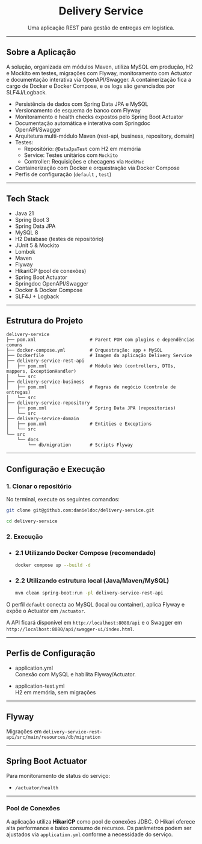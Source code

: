 # <center>Delivery Service</center>
<center>Uma aplicação REST para gestão de entregas em logística.</center>

---

## Sobre a Aplicação

A solução, organizada em módulos Maven, utiliza MySQL em produção, H2 e Mockito em testes, migrações com Flyway, monitoramento com Actuator e documentação interativa via OpenAPI/Swagger. A containerização fica a cargo de Docker e Docker Compose, e os logs são gerenciados por SLF4J/Logback.

- Persistência de dados com Spring Data JPA e MySQL
- Versionamento de esquema de banco com Flyway
- Monitoramento e health checks expostos pelo Spring Boot Actuator
- Documentação automática e interativa com Springdoc OpenAPI/Swagger
- Arquitetura multi-módulo Maven (rest-api, business, repository, domain)
- Testes:
   - Repositório: `@DataJpaTest` com H2 em memória
   - Service: Testes unitários com `Mockito`
   - Controller: Requisições e checagens via `MockMvc`
- Containerização com Docker e orquestração via Docker Compose
- Perfis de configuração (`default` , `test`)

---

## Tech Stack

- Java 21
- Spring Boot 3
- Spring Data JPA
- MySQL 8
- H2 Database (testes de repositório)
- JUnit 5 & Mockito
- Lombok
- Maven
- Flyway
- HikariCP (pool de conexões)
- Spring Boot Actuator
- Springdoc OpenAPI/Swagger
- Docker & Docker Compose
- SLF4J + Logback

---

## Estrutura do Projeto

```
delivery-service
├── pom.xml                    # Parent POM com plugins e dependências comuns
├── docker-compose.yml         # Orquestração: app + MySQL
├── Dockerfile                 # Imagem da aplicação Delivery Service
├── delivery-service-rest-api
│   ├── pom.xml                # Módulo Web (controllers, DTOs, mappers, ExceptionHandler)
│   └── src
├── delivery-service-business
│   ├── pom.xml                # Regras de negócio (controle de entregas)
│   └── src
├── delivery-service-repository
│   ├── pom.xml                # Spring Data JPA (repositories)
│   └── src
├── delivery-service-domain
│   ├── pom.xml                # Entities e Exceptions
│   └── src
└── src
    └── docs
        └── db/migration       # Scripts Flyway
```

---

## Configuração e Execução

### 1. Clonar o repositório

No terminal, execute os seguintes comandos:
```bash
git clone git@github.com:danieldoc/delivery-service.git
```
```bash
cd delivery-service
```

### 2. Execução

- ### 2.1 Utilizando Docker Compose (recomendado)

   ```bash
   docker compose up --build -d
   ```

- ### 2.2 Utilizando estrutura local (Java/Maven/MySQL)

   ```bash
   mvn clean spring-boot:run -pl delivery-service-rest-api
   ```

O perfil `default` conecta ao MySQL (local ou container), aplica Flyway e expõe o Actuator em `/actuator`.

A API ficará disponível em `http://localhost:8080/api` e o Swagger em `http://localhost:8080/api/swagger-ui/index.html`.


---

## Perfis de Configuração

- application.yml  
  Conexão com MySQL e habilita Flyway/Actuator.

- application-test.yml  
  H2 em memória, sem migrações
---

## Flyway

Migrações em `delivery-service-rest-api/src/main/resources/db/migration`

---

## Spring Boot Actuator

Para monitoramento de status do serviço:

- `/actuator/health`

---

### Pool de Conexões

A aplicação utiliza **HikariCP** como pool de conexões JDBC. O Hikari oferece alta performance e baixo consumo de recursos. Os parâmetros podem ser ajustados via `application.yml` conforme a necessidade do serviço.